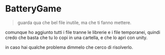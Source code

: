﻿# BatteryGame
> guarda qua che bel file inutile, ma che ti fanno mettere.

comunque ho aggiunto tutti i file tranne le librerie e i file temporanei, quindi credo che basta che tu lo copi in una cartella, e che lo apri con unity.

in caso hai qualche problema dimmelo che cerco di risolverlo.
